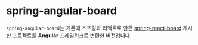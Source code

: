 # spring-angular-board

`spring-angular-board`는 기존에 스프링과 리액트로 만든 [spring-react-board](https://github.com/inthej/spring-react-board) 게시판 프로젝트를 **Angular** 프레임워크로 변환한 버전입니다.